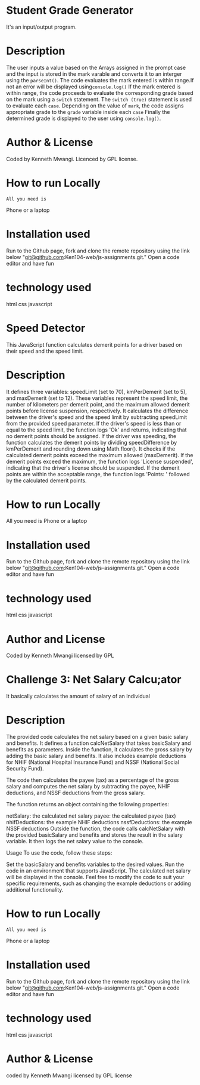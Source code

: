 # Student Grade Generator
It's an input/output program.

# Description
The user inputs a value based on the Arrays assigned in the prompt case and the input is stored in the mark varable and converts it to an interger using the `parseInt()`.
The code evaluates the mark entered is within range.If not an error will be displayed using`console.log()`
If the mark entered is within range, the code proceeds to evaluate the corresponding grade based on the mark using a `switch` statement.
The `switch (true)` statement is used to evaluate each `case`.
Depending on the value of `mark`, the code assigns appropriate grade to the `grade` variable inside each `case`
Finally the determined grade is displayed to the user using `console.log()`.
# Author & License
Coded by Kenneth Mwangi. 
Licenced by GPL license.

# How to run Locally
    All you need is 
 Phone or a laptop

 # Installation used 
  Run to the Github page, fork and clone the remote repository using the link below
  "git@github.com:Ken104-web/js-assignments.git."
  Open a code editor and have fun
  # technology used
  html
  css
  javascript


# Speed Detector
This JavaScript function calculates demerit points for a driver based on their speed and the speed limit.
 
# Description

It defines three variables: speedLimit (set to 70), kmPerDemerit (set to 5), and maxDemerit (set to 12). These variables represent the speed limit, the number of kilometers per demerit point, and the maximum allowed demerit points before license suspension, respectively.
It calculates the difference between the driver's speed and the speed limit by subtracting speedLimit from the provided speed parameter.
If the driver's speed is less than or equal to the speed limit, the function logs 'Ok' and returns, indicating that no demerit points should be assigned.
If the driver was speeding, the function calculates the demerit points by dividing speedDifference by kmPerDemerit and rounding down using Math.floor().
It checks if the calculated demerit points exceed the maximum allowed (maxDemerit).
If the demerit points exceed the maximum, the function logs 'License suspended', indicating that the driver's license should be suspended.
If the demerit points are within the acceptable range, the function logs 'Points: ' followed by the calculated demerit points.

# How to run Locally
All you need is 
Phone or a laptop

 # Installation used 
  Run to the Github page, fork and clone the remote repository using the link below
          "git@github.com:Ken104-web/js-assignments.git."
  Open a code editor and have fun
  # technology used
  html
  css
  javascript


 # Author and License
Coded by Kenneth Mwangi
licensed by GPL

# Challenge 3: Net Salary Calcu;ator
It basically calculates the amount of salary of an Individual

# Description
The provided code calculates the net salary based on a given basic salary and benefits. It defines a function calcNetSalary that takes basicSalary and benefits as parameters. Inside the function, it calculates the gross salary by adding the basic salary and benefits. It also includes example deductions for NHIF (National Hospital Insurance Fund) and NSSF (National Social Security Fund).

The code then calculates the payee (tax) as a percentage of the gross salary and computes the net salary by subtracting the payee, NHIF deductions, and NSSF deductions from the gross salary.

The function returns an object containing the following properties:

netSalary: the calculated net salary
payee: the calculated payee (tax)
nhifDeductions: the example NHIF deductions
nssfDeductions: the example NSSF deductions
Outside the function, the code calls calcNetSalary with the provided basicSalary and benefits and stores the result in the salary variable. It then logs the net salary value to the console.

Usage
To use the code, follow these steps:

Set the basicSalary and benefits variables to the desired values.
Run the code in an environment that supports JavaScript.
The calculated net salary will be displayed in the console.
Feel free to modify the code to suit your specific requirements, such as changing the example deductions or adding additional functionality.

# How to run Locally
    All you need is 
 Phone or a laptop

 # Installation used 
  Run to the Github page, fork and clone the remote repository using the link below
  "git@github.com:Ken104-web/js-assignments.git."
  Open a code editor and have fun
  # technology used
  html
  css
  javascript

# Author & License
coded by Kenneth Mwangi
licensed by GPL license


